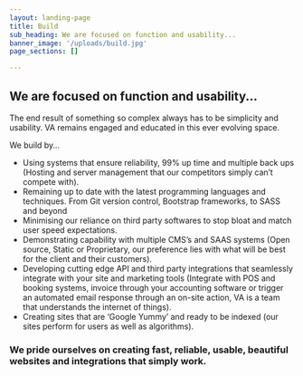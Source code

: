 ```yaml
---
layout: landing-page
title: Build
sub_heading: We are focused on function and usability...
banner_image: '/uploads/build.jpg'
page_sections: []

---
```

## We are focused on function and usability...

  
The end result of something so complex always has to be simplicity and usability. VA remains engaged and educated in this ever evolving space.

We build by…

* Using systems that ensure reliability, 99% up time and multiple back ups (Hosting and server management that our competitors simply can’t compete with).
* Remaining up to date with the latest programming languages and techniques. From Git version control, Bootstrap frameworks, to SASS and beyond
* Minimising our reliance on third party softwares to stop bloat and match user speed expectations.
* Demonstrating capability with multiple CMS’s and SAAS systems (Open source, Static or Proprietary, our preference lies with what will be best for the client and their customers).
* Developing cutting edge API and third party integrations that seamlessly integrate with your site and marketing tools (Integrate with POS and booking systems, invoice through your accounting software or trigger an automated email response through an on-site action, VA is a team that understands the internet of things).
* Creating sites that are ‘Google Yummy’ and ready to be indexed (our sites perform for users as well as algorithms).

### We pride ourselves on creating fast, reliable, usable, beautiful websites and integrations that simply work.